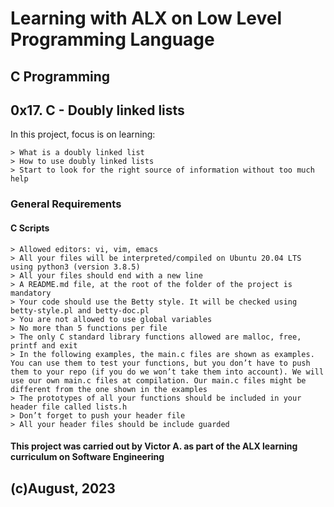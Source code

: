 # Learning with ALX on Low Level Programming Language
## C Programming
## 0x17. C - Doubly linked lists

In this project, focus is on learning:

	> What is a doubly linked list
	> How to use doubly linked lists
	> Start to look for the right source of information without too much help

### General Requirements

#### C Scripts

	> Allowed editors: vi, vim, emacs
	> All your files will be interpreted/compiled on Ubuntu 20.04 LTS using python3 (version 3.8.5)
	> All your files should end with a new line
	> A README.md file, at the root of the folder of the project is mandatory
	> Your code should use the Betty style. It will be checked using betty-style.pl and betty-doc.pl
	> You are not allowed to use global variables
	> No more than 5 functions per file
	> The only C standard library functions allowed are malloc, free, printf and exit
	> In the following examples, the main.c files are shown as examples. You can use them to test your functions, but you don’t have to push them to your repo (if you do we won’t take them into account). We will use our own main.c files at compilation. Our main.c files might be different from the one shown in the examples
	> The prototypes of all your functions should be included in your header file called lists.h
	> Don’t forget to push your header file
	> All your header files should be include guarded

#### This project was carried out by Victor A. as part of the ALX learning curriculum on Software Engineering

## (c)August, 2023
